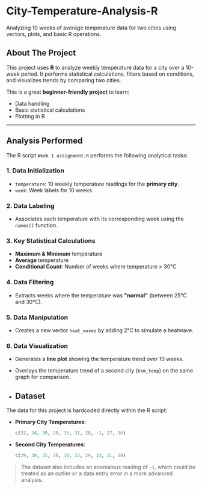 # City-Temperature-Analysis-R
Analyzing 10 weeks of average temperature data for two cities using vectors, plots, and basic R operations.

## About The Project

This project uses **R** to analyze weekly temperature data for a city over a 10-week period. It performs statistical calculations, filters based on conditions, and visualizes trends by comparing two cities.

This is a great **beginner-friendly project** to learn:
- Data handling  
- Basic statistical calculations  
- Plotting in R  

---

## Analysis Performed

The R script `Week 1 assignment.R` performs the following analytical tasks:

### 1. Data Initialization
- `temperature`: 10 weekly temperature readings for the **primary city**.
- `week`: Week labels for 10 weeks.

### 2. Data Labeling
- Associates each temperature with its corresponding week using the `names()` function.

### 3. Key Statistical Calculations
- **Maximum & Minimum** temperature
- **Average** temperature
- **Conditional Count**: Number of weeks where temperature > 30°C

### 4. Data Filtering
- Extracts weeks where the temperature was **"normal"** (between 25°C and 30°C).

### 5. Data Manipulation
- Creates a new vector `heat_waves` by adding 2°C to simulate a heatwave.

### 6. Data Visualization
- Generates a **line plot** showing the temperature trend over 10 weeks.
- Overlays the temperature trend of a second city (`kkm_temp`) on the same graph for comparison.

- ## Dataset

The data for this project is hardcoded directly within the R script:

- **Primary City Temperatures**:

  ```r
  c(32, 34, 30, 29, 35, 31, 28, -1, 27, 36)

- **Second City Temperatures**:

  ```r
  c(29, 30, 31, 28, 30, 32, 29, 33, 31, 30)

> The dataset also includes an anomalous reading of `-1`, which could be treated as an outlier or a data entry error in a more advanced analysis.


